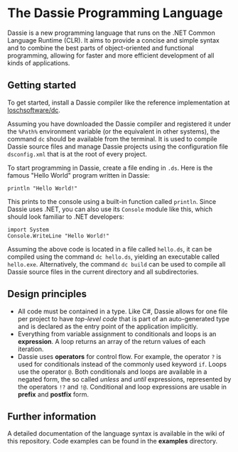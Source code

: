 # The Dassie Programming Language
Dassie is a new programming language that runs on the .NET Common Language Runtime (CLR). It aims to provide a concise and simple syntax and to combine the best parts of object-oriented and functional programming, allowing for faster and more efficient development of all kinds of applications.

## Getting started
To get started, install a Dassie compiler like the reference implementation at [loschsoftware/dc](https://github.com/loschsoftware/dc).

Assuming you have downloaded the Dassie compiler and registered it under the ``%Path%`` environment variable (or the equivalent in other systems), the command ``dc`` should be available from the terminal. It is used to compile Dassie source files and manage Dassie projects using the configuration file ``dsconfig.xml`` that is at the root of every project.

To start programming in Dassie, create a file ending in ``.ds``. Here is the famous "Hello World" program written in Dassie:
````dassie
println "Hello World!"
````
This prints to the console using a built-in function called ``println``. Since Dassie uses .NET, you can also use its ``Console`` module like this, which should look familiar to .NET developers:
````dassie
import System
Console.WriteLine "Hello World!"
````
Assuming the above code is located in a file called ``hello.ds``, it can be compiled using the command ``dc hello.ds``, yielding an executable called ``hello.exe``. Alternatively, the command ``dc build`` can be used to compile all Dassie source files in the current directory and all subdirectories.

## Design principles
- All code must be contained in a type. Like C#, Dassie allows for one file per project to have *top-level code* that is part of an auto-generated type and is declared as the entry point of the application implicitly.
- Everything from variable assignment to conditionals and loops is an **expression**. A loop returns an array of the return values of each iteration.
- Dassie uses **operators** for control flow. For example, the operator ``?`` is used for conditionals instead of the commonly used keyword ``if``. Loops use the operator ``@``. Both conditionals and loops are available in a negated form, the so called *unless* and *until* expressions, represented by the operators ``!?`` and ``!@``. Conditional and loop expressions are usable in **prefix** and **postfix** form.

## Further information
A detailed documentation of the language syntax is available in the wiki of this repository. Code examples can be found in the **examples** directory.

